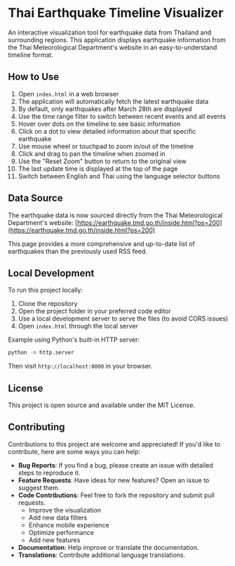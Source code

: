 # Thai Earthquake Timeline Visualizer

An interactive visualization tool for earthquake data from Thailand and surrounding regions. This application displays earthquake information from the Thai Meteorological Department's website in an easy-to-understand timeline format.

## How to Use

1. Open `index.html` in a web browser
2. The application will automatically fetch the latest earthquake data
3. By default, only earthquakes after March 28th are displayed
4. Use the time range filter to switch between recent events and all events
5. Hover over dots on the timeline to see basic information
6. Click on a dot to view detailed information about that specific earthquake
7. Use mouse wheel or touchpad to zoom in/out of the timeline
8. Click and drag to pan the timeline when zoomed in
9. Use the "Reset Zoom" button to return to the original view
10. The last update time is displayed at the top of the page
11. Switch between English and Thai using the language selector buttons

## Data Source

The earthquake data is now sourced directly from the Thai Meteorological Department's website:
[https://earthquake.tmd.go.th/inside.html?ps=200](https://earthquake.tmd.go.th/inside.html?ps=200)

This page provides a more comprehensive and up-to-date list of earthquakes than the previously used RSS feed.



## Local Development

To run this project locally:

1. Clone the repository
2. Open the project folder in your preferred code editor
3. Use a local development server to serve the files (to avoid CORS issues)
4. Open `index.html` through the local server

Example using Python's built-in HTTP server:
```bash
python -m http.server
```
Then visit `http://localhost:8000` in your browser.

## License

This project is open source and available under the MIT License.

## Contributing

Contributions to this project are welcome and appreciated! If you'd like to contribute, here are some ways you can help:

- **Bug Reports**: If you find a bug, please create an issue with detailed steps to reproduce it.
- **Feature Requests**: Have ideas for new features? Open an issue to suggest them.
- **Code Contributions**: Feel free to fork the repository and submit pull requests.
  - Improve the visualization
  - Add new data filters
  - Enhance mobile experience
  - Optimize performance
  - Add new features
- **Documentation**: Help improve or translate the documentation.
- **Translations**: Contribute additional language translations.